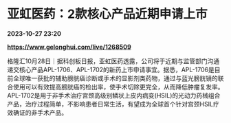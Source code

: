 # 亚虹医药：2款核心产品近期申请上市

**2023-10-27 23:20**

**https://www.gelonghui.com/live/1268509**

格隆汇10月28日｜据科创板日报，亚虹医药透露，公司将于近期与监管部门沟通递交核心产品APL-1706、APL-1702的新药上市申请事宜。据悉，APL-1706是目前全球唯一获批的辅助膀胱癌诊断或手术的显影剂类药物，通过与蓝光膀胱镜的联合使用可以有效提高膀胱癌的检出率，使手术切除更完全，从而降低肿瘤复发率。APL-1702是用于非手术治疗宫颈高级别鳞状上皮内病变(HSIL)的光动力药械组合产品，治疗过程简单，不影响患者日常生活，有望成为全球首个针对宫颈HSIL疗效确证的非手术产品。